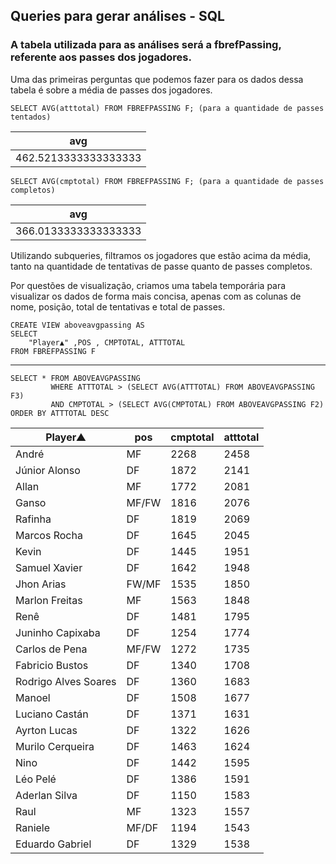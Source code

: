 ## Queries para gerar análises - SQL

### A tabela utilizada para as análises será a fbrefPassing, referente aos passes dos jogadores.

Uma das primeiras perguntas que podemos fazer para os dados dessa tabela é sobre a média de passes dos jogadores.

    SELECT AVG(atttotal) FROM FBREFPASSING F; (para a quantidade de passes tentados)

|avg|
|---|
|462.5213333333333333|

    SELECT AVG(cmptotal) FROM FBREFPASSING F; (para a quantidade de passes completos)

|avg|
|---|
|366.0133333333333333|

Utilizando subqueries, filtramos os jogadores que estão acima da média, tanto na quantidade de tentativas de passe quanto de passes completos.

Por questões de visualização, criamos uma tabela temporária para visualizar os dados de forma mais concisa, apenas com as colunas de nome, posição, total de tentativas e total de passes.

    CREATE VIEW aboveavgpassing AS 
    SELECT
        "Player▲" ,POS , CMPTOTAL, ATTTOTAL
    FROM FBREFPASSING F
------------------------------------

    SELECT * FROM ABOVEAVGPASSING
             WHERE ATTTOTAL > (SELECT AVG(ATTTOTAL) FROM ABOVEAVGPASSING F3)
             AND CMPTOTAL > (SELECT AVG(CMPTOTAL) FROM ABOVEAVGPASSING F2)
    ORDER BY ATTTOTAL DESC

|Player▲|pos|cmptotal|atttotal|
|-------|---|--------|--------|
|André|MF|2268|2458|
|Júnior Alonso|DF|1872|2141|
|Allan|MF|1772|2081|
|Ganso|MF/FW|1816|2076|
|Rafinha|DF|1819|2069|
|Marcos Rocha|DF|1645|2045|
|Kevin|DF|1445|1951|
|Samuel Xavier|DF|1642|1948|
|Jhon Arias|FW/MF|1535|1850|
|Marlon Freitas|MF|1563|1848|
|Renê|DF|1481|1795|
|Juninho Capixaba|DF|1254|1774|
|Carlos de Pena|MF/FW|1272|1735|
|Fabricio Bustos|DF|1340|1708|
|Rodrigo Alves Soares|DF|1360|1683|
|Manoel|DF|1508|1677|
|Luciano Castán|DF|1371|1631|
|Ayrton Lucas|DF|1322|1626|
|Murilo Cerqueira|DF|1463|1624|
|Nino|DF|1442|1595|
|Léo Pelé|DF|1386|1591|
|Aderlan Silva|DF|1150|1583|
|Raul|MF|1323|1557|
|Raniele|MF/DF|1194|1543|
|Eduardo Gabriel|DF|1329|1538|

